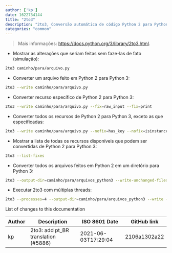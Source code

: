 ```yaml
---
author: ['kp']
date: 1622734144
title: "2to3"
description: "2to3, Conversão automática de código Python 2 para Python 3."
categories: "common"
---
```

> Mais informações: <https://docs.python.org/3/library/2to3.html>.

- Mostrar as alterações que seriam feitas sem faze-las de fato (simulação):

```bash
2to3 caminho/para/arquivo.py
```

- Converter um arquivo feito em Python 2 para Python 3:

```bash
2to3 --write caminho/para/arquivo.py
```

- Converter recurso específico de Python 2 para Python 3:

```bash
2to3 --write caminho/para/arquivo.py --fix=raw_input --fix=print
```

- Converter todos os recursos de Python 2 para Python 3, exceto as que específicadas:

```bash
2to3 --write caminho/para/arquivo.py --nofix=has_key --nofix=isinstance
```

- Mostrar a lista de todas os recursos disponíveis que podem ser convertidas de Python 2 para Python 3:

```bash
2to3 --list-fixes
```

- Converter todos os arquivos feitos em Python 2 em um diretório para Python 3:

```bash
2to3 --output-dir=caminho/para/arquivos_python3 --write-unchanged-files --nobackups caminho/para/arquivos_python2
```

- Executar 2to3 com múltiplas threads:

```bash
2to3 --processes=4 --output-dir=caminho/para/arquivos_python3 --write --nobackups --no-diff caminho/para/arquivos_python2
```
List of changes to this documentation


Author | Description | ISO 8601 Date | GitHub link
------|-----|-----|-----
[kp](mailto:77463574+pedrokpp@users.noreply.github.com) | 2to3: add pt_BR translation (#5886) | 2021-06-03T17:29:04 | [2106a1302a22](https://github.com/tldr-pages/tldr/commit/2106a1302a22df0325d7c7f61173d7d8cc6e11e2)

